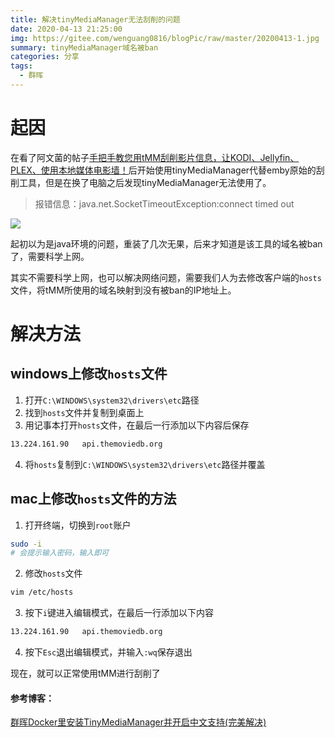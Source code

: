 ```yaml
---
title: 解决tinyMediaManager无法刮削的问题
date: 2020-04-13 21:25:00
img: https://gitee.com/wenguang0816/blogPic/raw/master/20200413-1.jpg
summary: tinyMediaManager域名被ban
categories: 分享
tags:
  - 群晖
---
```

# 起因
在看了阿文菌的帖子[手把手教您用tMM刮削影片信息，让KODI、Jellyfin、PLEX、使用本地媒体电影墙！](https://post.smzdm.com/p/a4wkqw37/)后开始使用tinyMediaManager代替emby原始的刮削工具，但是在换了电脑之后发现tinyMediaManager无法使用了。
> 报错信息：java.net.SocketTimeoutException:connect timed out

![](https://gitee.com/wenguang0816/blogPic/raw/master/20200413-2.jpg)

起初以为是java环境的问题，重装了几次无果，后来才知道是该工具的域名被ban了，需要科学上网。

其实不需要科学上网，也可以解决网络问题，需要我们人为去修改客户端的`hosts`文件，将tMM所使用的域名映射到没有被ban的IP地址上。

# 解决方法

## windows上修改`hosts`文件
1. 打开`C:\WINDOWS\system32\drivers\etc`路径
2. 找到`hosts`文件并复制到桌面上
3. 用记事本打开`hosts`文件，在最后一行添加以下内容后保存
```bash
13.224.161.90   api.themoviedb.org
```
4. 将`hosts`复制到`C:\WINDOWS\system32\drivers\etc`路径并覆盖

## mac上修改`hosts`文件的方法
1. 打开终端，切换到`root`账户
 ```bash
 sudo -i
# 会提示输入密码，输入即可
 ```
2. 修改`hosts`文件
```bash
vim /etc/hosts
```
3. 按下`i`键进入编辑模式，在最后一行添加以下内容
```bash
13.224.161.90   api.themoviedb.org
```
4. 按下`Esc`退出编辑模式，并输入`:wq`保存退出

现在，就可以正常使用tMM进行刮削了

#### 参考博客：
[群晖Docker里安装TinyMediaManager并开启中文支持(完美解决)](http://www.gebi1.com/thread-295644-1-1.html)



